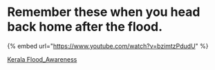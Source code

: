 # Remember these when you head back home after the flood.

{% embed url="https://www.youtube.com/watch?v=bzimtzPdudU" %}



[Kerala Flood\_Awareness](https://www.youtube.com/channel/UCTRQxF0ZqselrQoVaKb1Naw)

